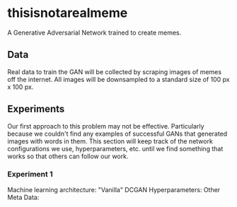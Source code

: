 # thisisnotarealmeme

A Generative Adversarial Network trained to create memes.

## Data ##

Real data to train the GAN will be collected by scraping images of memes off the internet. All images will be downsampled to a standard size of 100 px x 100 px.

## Experiments ##

Our first approach to this problem may not be effective. Particularly because we couldn't find any examples of successful GANs that generated images with words in them. This section will keep track of the network configurations we use, hyperparameters, etc. until we find something that works so that others can follow our work.

### Experiment 1 ###

Machine learning architecture: "Vanilla" DCGAN
Hyperparameters: 
Other Meta Data: 
